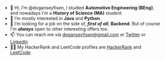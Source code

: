 - 👋 Hi, I’m @doganseyfisen, I studied **Automotive Engineering (BEng)**, and nowadays I'm a **History of Science (MA)** student.
- 🫶 I’m mostly interested in **Java** and **Python**.
- 🔭 I’m looking for a job on the side of, ***first of all***, **Backend**. But of course I'm ***always*** open to other interesting offers too.
- 📫 You can reach me via doganseyfisen@gmail.com or [Twitter](https://twitter.com/dogan_seyfi_sen) or [LinkedIn](https://www.linkedin.com/in/doganseyfisen)
- 👨‍💻 My HackerRank and LeetCode profiles are [HackerRank](https://www.hackerrank.com/doganseyfisen) and [LeetCode](https://leetcode.com/doganseyfisen/)
<!---
doganseyfisen/doganseyfisen is a ✨ special ✨ repository because its `README.md` (this file) appears on your GitHub profile.
You can click the Preview link to take a look at your changes.
--->
